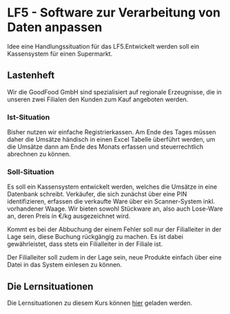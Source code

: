 # LF5 - Software zur Verarbeitung von Daten anpassen

Idee eine Handlungssituation für das LF5.Entwickelt werden soll ein Kassensystem für einen Supermarkt.

## Lastenheft

Wir die GoodFood GmbH sind spezialisiert auf regionale Erzeugnisse, die in unseren zwei Filialen den Kunden zum Kauf angeboten werden.

### Ist-Situation

Bisher nutzen wir einfache Registrierkassen. Am Ende des Tages müssen daher die Umsätze händisch in einen Excel Tabelle überführt werden, um die Umsätze dann am Ende des Monats erfassen und steuerrechtlich abrechnen zu können.

### Soll-Situation

Es soll ein Kassensystem entwickelt werden, welches die Umsätze in eine Datenbank schreibt. Verkäufer, die sich zunächst über eine PIN identifizieren, erfassen die verkaufte Ware über ein Scanner-System inkl. vorhandener Waage. Wir bieten sowohl Stückware an, also auch Lose-Ware an, deren Preis in €/kg ausgezeichnet wird.

Kommt es bei der Abbuchung der einem Fehler soll nur der Filialleiter in der Lage sein, diese Buchung rückgängig zu machen. Es ist dabei gewährleistet, dass stets ein Filialleiter in der Filiale ist.

Der Filialleiter soll zudem in der Lage sein, neue Produkte einfach über eine Datei in das System einlesen zu können.

## Die Lernsituationen

Die Lernsituationen zu diesem Kurs können [hier](https://jtuttas.github.io/LF5/site/) geladen werden.

